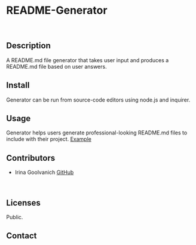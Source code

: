 # README-Generator
<br>

## Description
A README.md file generator that takes user input and produces a README.md file based on user answers. 
<br>

## Install
Generator can be run from source-code editors using node.js and inquirer.
<br>

## Usage
Generator helps users generate professional-looking README.md files to include with their project. 
[Example](https://drive.google.com/file/d/1h2GWIv0QFUgO1zNuiWxnYv-6lW6uED6l/view)
<br>

## Contributors
- Irina Goolvanich
[GitHub](https://github.com/irkag22)
<br>

## Licenses
Public. 
<br>

## Contact
